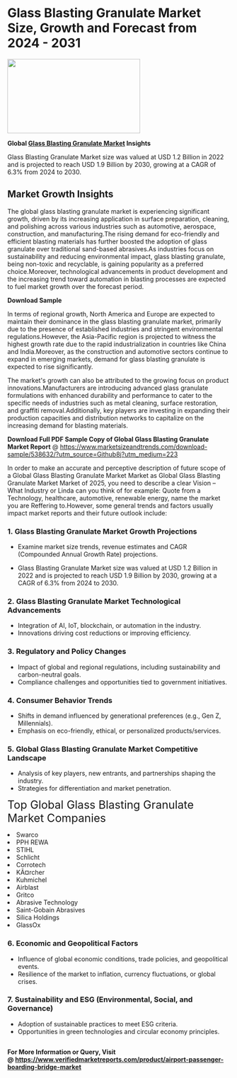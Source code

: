 <H1>Glass Blasting Granulate Market Size, Growth and Forecast from 2024 - 2031</H1><img class="aligncenter size-medium wp-image-584254" src="https://thirdeyenews.in/wp-content/uploads/2024/09/Global-Market-Research-300x168.jpeg" alt="" width="300" height="168" /><p><strong>Global&nbsp;<a href="https://www.marketsizeandtrends.com/download-sample/538632/?utm_source=Github8j?utm_medium=223">Glass Blasting Granulate Market</a> Insights</strong></p><p>Glass Blasting Granulate Market size was valued at USD 1.2 Billion in 2022 and is projected to reach USD 1.9 Billion by 2030, growing at a CAGR of 6.3% from 2024 to 2030.</p><p><h2>Market Growth Insights</h2> <p>The global glass blasting granulate market is experiencing significant growth, driven by its increasing application in surface preparation, cleaning, and polishing across various industries such as automotive, aerospace, construction, and manufacturing.The rising demand for eco-friendly and efficient blasting materials has further boosted the adoption of glass granulate over traditional sand-based abrasives.As industries focus on sustainability and reducing environmental impact, glass blasting granulate, being non-toxic and recyclable, is gaining popularity as a preferred choice.Moreover, technological advancements in product development and the increasing trend toward automation in blasting processes are expected to fuel market growth over the forecast period.</p> <p><strong>Download Sample</strong></p> <p>In terms of regional growth, North America and Europe are expected to maintain their dominance in the glass blasting granulate market, primarily due to the presence of established industries and stringent environmental regulations.However, the Asia-Pacific region is projected to witness the highest growth rate due to the rapid industrialization in countries like China and India.Moreover, as the construction and automotive sectors continue to expand in emerging markets, demand for glass blasting granulate is expected to rise significantly.</p> <p>The market's growth can also be attributed to the growing focus on product innovations.Manufacturers are introducing advanced glass granulate formulations with enhanced durability and performance to cater to the specific needs of industries such as metal cleaning, surface restoration, and graffiti removal.Additionally, key players are investing in expanding their production capacities and distribution networks to capitalize on the increasing demand for blasting materials.</p> <p><span class=""><strong>Download Full PDF Sample Copy of Global Glass Blasting Granulate Market Report</strong> @ <a href="https://www.marketsizeandtrends.com/download-sample/538632/?utm_source=Github8j?utm_medium=223" target="_blank">https://www.marketsizeandtrends.com/download-sample/538632/?utm_source=Github8j?utm_medium=223</a></span></p><p>In order to make an accurate and perceptive description of future scope of a Global&nbsp;Glass Blasting Granulate Market Market as Global&nbsp;Glass Blasting Granulate Market Market of 2025, you need to describe a clear Vision &ndash; What Industry or Linda can you think of for example: Quote from a Technology, healthcare, automotive, renewable energy, name the market you are Reffering to.However, some general trends and factors usually impact market reports and their future outlook include:</p><h3>1.&nbsp;<strong>Glass Blasting Granulate Market Growth Projections</strong></h3><ul><li>Examine market size trends, revenue estimates and CAGR (Compounded Annual Growth Rate) projections.</li><li><p>Glass Blasting Granulate Market size was valued at USD 1.2 Billion in 2022 and is projected to reach USD 1.9 Billion by 2030, growing at a CAGR of 6.3% from 2024 to 2030.</p></li></ul><h3>2.&nbsp;<strong>Glass Blasting Granulate Market Technological Advancements</strong></h3><ul><li>Integration of AI, IoT, blockchain, or automation in the industry.</li><li>Innovations driving cost reductions or improving efficiency.</li></ul><h3>3.&nbsp;<strong>Regulatory and Policy Changes</strong></h3><ul><li>Impact of global and regional regulations, including sustainability and carbon-neutral goals.</li><li>Compliance challenges and opportunities tied to government initiatives.</li></ul><h3>4.&nbsp;<strong>Consumer Behavior Trends</strong></h3><ul><li>Shifts in demand influenced by generational preferences (e.g., Gen Z, Millennials).</li><li>Emphasis on eco-friendly, ethical, or personalized products/services.</li></ul><h3>5.&nbsp;<strong>Global Glass Blasting Granulate Market Competitive Landscape</strong></h3><ul><li>Analysis of key players, new entrants, and partnerships shaping the industry.</li><li>Strategies for differentiation and market penetration.</li></ul><p data-pm-slice="1 1 []"><span style="color: inherit; font-family: inherit; font-size: 25px;">Top Global Glass Blasting Granulate Market Companies</span></p><div class="" data-test-id=""><p><li>Swarco</li><li> PPH REWA</li><li> STIHL</li><li> Schlicht</li><li> Corrotech</li><li> KÃ¤rcher</li><li> Kuhmichel</li><li> Airblast</li><li> Gritco</li><li> Abrasive Technology</li><li> Saint-Gobain Abrasives</li><li> Silica Holdings</li><li> GlassOx</li></p></div><h3>6.&nbsp;<strong>Economic and Geopolitical Factors</strong></h3><ul><li>Influence of global economic conditions, trade policies, and geopolitical events.</li><li>Resilience of the market to inflation, currency fluctuations, or global crises.</li></ul><h3>7.&nbsp;<strong>Sustainability and ESG (Environmental, Social, and Governance)</strong></h3><ul><li>Adoption of sustainable practices to meet ESG criteria.</li><li>Opportunities in green technologies and circular economy principles.</li></ul><h2><strong style="font-size: 14px;">For More Information or Query, Visit @&nbsp;</strong><a style="background-color: #ffffff; font-size: 14px;" href="https://www.marketsizeandtrends.com/report/glass-blasting-granulate-market/" target="_blank">https://www.verifiedmarketreports.com/product/airport-passenger-boarding-bridge-market</a></h2>